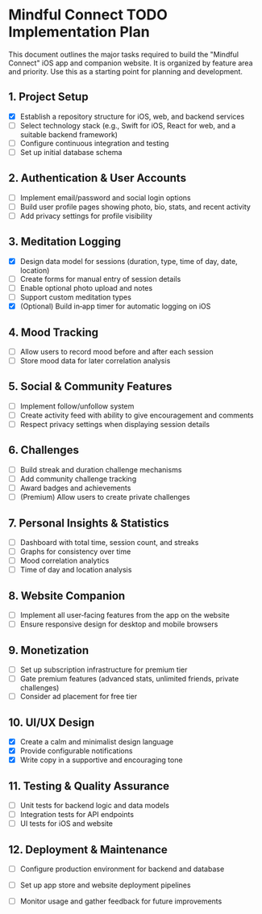 # Mindful Connect TODO Implementation Plan

This document outlines the major tasks required to build the "Mindful Connect" iOS app and companion website. It is organized by feature area and priority. Use this as a starting point for planning and development.

## 1. Project Setup
- [x] Establish a repository structure for iOS, web, and backend services
- [ ] Select technology stack (e.g., Swift for iOS, React for web, and a suitable backend framework)
- [ ] Configure continuous integration and testing
- [ ] Set up initial database schema

## 2. Authentication & User Accounts
- [ ] Implement email/password and social login options
- [ ] Build user profile pages showing photo, bio, stats, and recent activity
- [ ] Add privacy settings for profile visibility

## 3. Meditation Logging
- [x] Design data model for sessions (duration, type, time of day, date, location)
- [ ] Create forms for manual entry of session details
- [ ] Enable optional photo upload and notes
- [ ] Support custom meditation types
- [x] (Optional) Build in‑app timer for automatic logging on iOS

## 4. Mood Tracking
- [ ] Allow users to record mood before and after each session
- [ ] Store mood data for later correlation analysis

## 5. Social & Community Features
- [ ] Implement follow/unfollow system
- [ ] Create activity feed with ability to give encouragement and comments
- [ ] Respect privacy settings when displaying session details

## 6. Challenges
- [ ] Build streak and duration challenge mechanisms
- [ ] Add community challenge tracking
- [ ] Award badges and achievements
- [ ] (Premium) Allow users to create private challenges

## 7. Personal Insights & Statistics
- [ ] Dashboard with total time, session count, and streaks
- [ ] Graphs for consistency over time
- [ ] Mood correlation analytics
- [ ] Time of day and location analysis

## 8. Website Companion
- [ ] Implement all user‑facing features from the app on the website
- [ ] Ensure responsive design for desktop and mobile browsers

## 9. Monetization
- [ ] Set up subscription infrastructure for premium tier
- [ ] Gate premium features (advanced stats, unlimited friends, private challenges)
- [ ] Consider ad placement for free tier

## 10. UI/UX Design
- [x] Create a calm and minimalist design language
- [x] Provide configurable notifications
- [x] Write copy in a supportive and encouraging tone

## 11. Testing & Quality Assurance
- [ ] Unit tests for backend logic and data models
- [ ] Integration tests for API endpoints
- [ ] UI tests for iOS and website

## 12. Deployment & Maintenance
- [ ] Configure production environment for backend and database
- [ ] Set up app store and website deployment pipelines
- [ ] Monitor usage and gather feedback for future improvements


